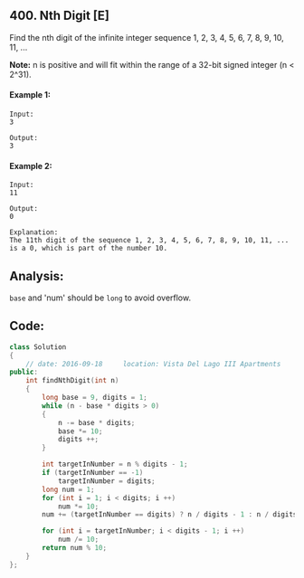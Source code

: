 ## 400. Nth Digit [E]
Find the nth digit of the infinite integer sequence 1, 2, 3, 4, 5, 6, 7, 8, 9, 10, 11, ...

**Note:** n is positive and will fit within the range of a 32-bit signed integer (n < 2^31).

#### Example 1:
```
Input:
3

Output:
3
```

#### Example 2:
```
Input:
11

Output:
0

Explanation:
The 11th digit of the sequence 1, 2, 3, 4, 5, 6, 7, 8, 9, 10, 11, ... is a 0, which is part of the number 10.
```

## Analysis:
`base` and 'num' should be `long` to avoid overflow.


## Code:
```c++
class Solution 
{
    // date: 2016-09-18     location: Vista Del Lago III Apartments
public:
    int findNthDigit(int n) 
    {
        long base = 9, digits = 1;
        while (n - base * digits > 0)
        {
            n -= base * digits;
            base *= 10;
            digits ++;
        }

        int targetInNumber = n % digits - 1;
        if (targetInNumber == -1)
            targetInNumber = digits;
        long num = 1;
        for (int i = 1; i < digits; i ++)
            num *= 10;
        num += (targetInNumber == digits) ? n / digits - 1 : n / digits;;

        for (int i = targetInNumber; i < digits - 1; i ++)
            num /= 10;
        return num % 10;
    }
};
```

